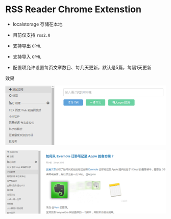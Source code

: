 RSS Reader Chrome Extenstion
=====

- localstorage 存储在本地

- 目前仅支持 `rss2.0`

- 支持导出 `OPML`

- 支持导入 `OPML`

- 配置项允许设置每页文章数目、每几天更新，默认是5篇，每隔1天更新

效果

![](./src/assets/images/screenshot.png)

![](./src/assets/images/screenshot-1.png)

